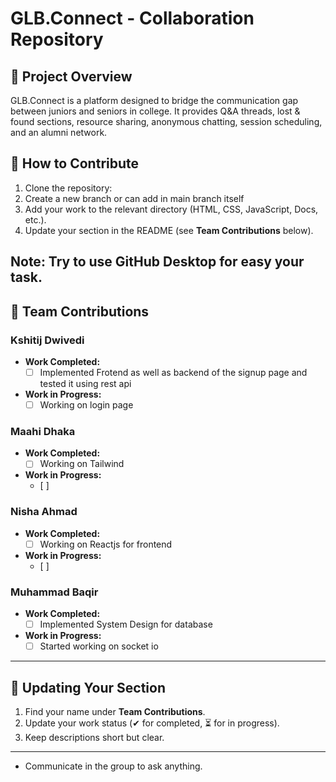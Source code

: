 # **GLB.Connect - Collaboration Repository**  

## **📌 Project Overview**  
GLB.Connect is a platform designed to bridge the communication gap between juniors and seniors in college. It provides Q&A threads, lost & found sections, resource sharing, anonymous chatting, session scheduling, and an alumni network.  

## **🚀 How to Contribute**  
1. Clone the repository:  
2. Create a new branch or can add in main branch itself
3. Add your work to the relevant directory (HTML, CSS, JavaScript, Docs, etc.).  
4. Update your section in the README (see **Team Contributions** below).  

Note: Try to use GitHub Desktop for easy your task.
---

## **👥 Team Contributions**  
 

### **Kshitij Dwivedi**  
- **Work Completed:**  
  - [ ] Implemented Frotend as well as backend of the signup page and tested it using rest api 

- **Work in Progress:**  
  - [ ] Working on login page  

### **Maahi Dhaka**  
- **Work Completed:**  
  - [ ] Working on Tailwind  

- **Work in Progress:**  
  - [ ] 

### **Nisha Ahmad**  
- **Work Completed:**  
  - [ ] Working on Reactjs for frontend  

- **Work in Progress:**  
  - [ ]   

### **Muhammad Baqir**  
- **Work Completed:**  
  - [ ] Implemented System Design for database  

- **Work in Progress:**  
  - [ ] Started working on socket io 

---

## **📢 Updating Your Section**  
1. Find your name under **Team Contributions**.  
2. Update your work status (✔ for completed, ⏳ for in progress).  
3. Keep descriptions short but clear.  

---

- Communicate in the group to ask anything.  
